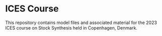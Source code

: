 # ICES Course

This repository contains model files and associated material for the 2023 ICES course on Stock Synthesis held in Copenhagen, Denmark.
